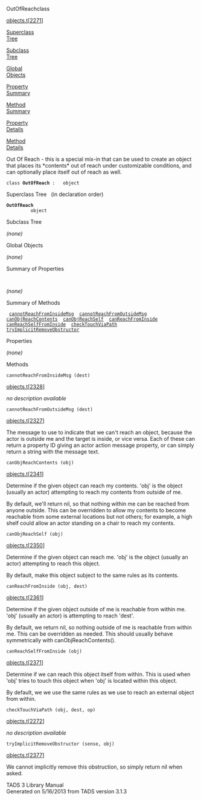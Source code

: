 <span class="title">OutOfReach</span><span class="type">class</span>

[objects.t](../file/objects.t.html)\[[2271](../source/objects.t.html#2271)\]

[Superclass  
Tree](#_SuperClassTree_)

[Subclass  
Tree](#_SubClassTree_)

[Global  
Objects](#_ObjectSummary_)

[Property  
Summary](#_PropSummary_)

[Method  
Summary](#_MethodSummary_)

[Property  
Details](#_Properties_)

[Method  
Details](#_Methods_)

<div class="fdesc">

Out Of Reach - this is a special mix-in that can be used to create an
object that places its \*contents\* out of reach under customizable
conditions, and can optionally place itself out of reach as well.

`class `**`OutOfReach`**` :   object`

</div>

<span id="_SuperClassTree_"></span>

<div class="mjhd">

<span class="hdln">Superclass Tree</span>   (in declaration order)

</div>

**`OutOfReach`**  
`         object`  
<span id="_SubClassTree_"></span>

<div class="mjhd">

<span class="hdln">Subclass Tree</span>  

</div>

*(none)* <span id="_ObjectSummary_"></span>

<div class="mjhd">

<span class="hdln">Global Objects</span>  

</div>

*(none)* <span id="_PropSummary_"></span>

<div class="mjhd">

<span class="hdln">Summary of Properties</span>  

</div>

` `

*(none)* <span id="_MethodSummary_"></span>

<div class="mjhd">

<span class="hdln">Summary of Methods</span>  

</div>

` `[`cannotReachFromInsideMsg`](#cannotReachFromInsideMsg)`  `[`cannotReachFromOutsideMsg`](#cannotReachFromOutsideMsg)`  `[`canObjReachContents`](#canObjReachContents)`  `[`canObjReachSelf`](#canObjReachSelf)`  `[`canReachFromInside`](#canReachFromInside)`  `[`canReachSelfFromInside`](#canReachSelfFromInside)`  `[`checkTouchViaPath`](#checkTouchViaPath)`  `[`tryImplicitRemoveObstructor`](#tryImplicitRemoveObstructor)`  `

<span id="_Properties_"></span>

<div class="mjhd">

<span class="hdln">Properties</span>  

</div>

*(none)* <span id="_Methods_"></span>

<div class="mjhd">

<span class="hdln">Methods</span>  

</div>

<span id="cannotReachFromInsideMsg"></span>

`cannotReachFromInsideMsg (dest)`

[objects.t](../file/objects.t.html)\[[2328](../source/objects.t.html#2328)\]

<div class="desc">

*no description available*

</div>

<span id="cannotReachFromOutsideMsg"></span>

`cannotReachFromOutsideMsg (dest)`

[objects.t](../file/objects.t.html)\[[2327](../source/objects.t.html#2327)\]

<div class="desc">

The message to use to indicate that we can't reach an object, because
the actor is outside me and the target is inside, or vice versa. Each of
these can return a property ID giving an actor action message property,
or can simply return a string with the message text.

</div>

<span id="canObjReachContents"></span>

`canObjReachContents (obj)`

[objects.t](../file/objects.t.html)\[[2341](../source/objects.t.html#2341)\]

<div class="desc">

Determine if the given object can reach my contents. 'obj' is the object
(usually an actor) attempting to reach my contents from outside of me.

By default, we'll return nil, so that nothing within me can be reached
from anyone outside. This can be overridden to allow my contents to
become reachable from some external locations but not others; for
example, a high shelf could allow an actor standing on a chair to reach
my contents.

</div>

<span id="canObjReachSelf"></span>

`canObjReachSelf (obj)`

[objects.t](../file/objects.t.html)\[[2350](../source/objects.t.html#2350)\]

<div class="desc">

Determine if the given object can reach me. 'obj' is the object (usually
an actor) attempting to reach this object.

By default, make this object subject to the same rules as its contents.

</div>

<span id="canReachFromInside"></span>

`canReachFromInside (obj, dest)`

[objects.t](../file/objects.t.html)\[[2361](../source/objects.t.html#2361)\]

<div class="desc">

Determine if the given object outside of me is reachable from within me.
'obj' (usually an actor) is attempting to reach 'dest'.

By default, we return nil, so nothing outside of me is reachable from
within me. This can be overridden as needed. This should usually behave
symmetrically with canObjReachContents().

</div>

<span id="canReachSelfFromInside"></span>

`canReachSelfFromInside (obj)`

[objects.t](../file/objects.t.html)\[[2371](../source/objects.t.html#2371)\]

<div class="desc">

Determine if we can reach this object itself from within. This is used
when 'obj' tries to touch this object when 'obj' is located within this
object.

By default, we we use the same rules as we use to reach an external
object from within.

</div>

<span id="checkTouchViaPath"></span>

`checkTouchViaPath (obj, dest, op)`

[objects.t](../file/objects.t.html)\[[2272](../source/objects.t.html#2272)\]

<div class="desc">

*no description available*

</div>

<span id="tryImplicitRemoveObstructor"></span>

`tryImplicitRemoveObstructor (sense, obj)`

[objects.t](../file/objects.t.html)\[[2377](../source/objects.t.html#2377)\]

<div class="desc">

We cannot implicitly remove this obstruction, so simply return nil when
asked.

</div>

<div class="ftr">

TADS 3 Library Manual  
Generated on 5/16/2013 from TADS version 3.1.3

</div>
